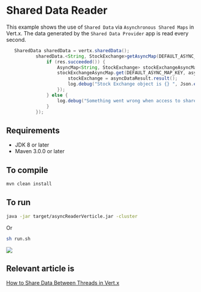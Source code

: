 # Shared Data Reader

This example shows the use of `Shared Data` via `Asynchronous Shared Maps` in Vert.x. The data generated by the `Shared Data Provider` app is read every second.
                                                 
```java
   SharedData sharedData = vertx.sharedData();
           sharedData.<String, StockExchange>getAsyncMap(DEFAULT_ASYNC_MAP_NAME, res -> {
               if (res.succeeded()) {
                   AsyncMap<String, StockExchange> stockExchangeAsyncMap = res.result();
                   stockExchangeAsyncMap.get(DEFAULT_ASYNC_MAP_KEY, asyncDataResult -> {
                       stockExchange = asyncDataResult.result();
                       log.debug("Stock Exchange object is {} ", Json.encodePrettily(stockExchange));
                   });
               } else {
                   log.debug("Something went wrong when access to shared map!");
               }
           });
```

## Requirements
* JDK 8 or later
* Maven 3.0.0 or later

## To compile
```bash
mvn clean install
```

## To run
```bash
java -jar target/asyncReaderVerticle.jar -cluster
```

Or

```bash
sh run.sh
```

![](images/reader.png)

## Relevant article is
[How to Share Data Between Threads in Vert.x](https://medium.com/@hakdogan/how-to-share-data-between-threads-in-vert-x-afdf26dcc684)
